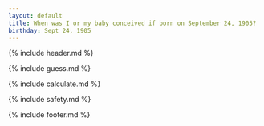 ```yaml
---
layout: default
title: When was I or my baby conceived if born on September 24, 1905?
birthday: Sept 24, 1905
---
```


{% include header.md %}

{% include guess.md %}

{% include calculate.md %}

{% include safety.md %}

{% include footer.md %}



